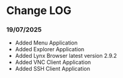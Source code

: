 # Change LOG

### 19/07/2025
* Added Menu Application
* Added Explorer Application
* Added Lynx Browser latest version  2.9.2
* Added VNC Client Application
* Added SSH Client Application
